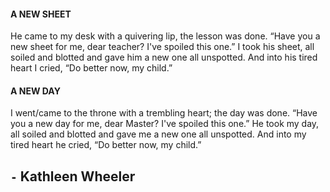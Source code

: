 #### A NEW SHEET

He came to my desk with a quivering lip, the lesson was done.
“Have you a new sheet for me, dear teacher?
I've spoiled this one.”
I took his sheet, all soiled and blotted
and gave him a new one all unspotted.
And into his tired heart I cried,
“Do better now, my child.”

#### A NEW DAY

I went/came to the throne with a trembling heart;
the day was done.
“Have you a new day for me, dear Master?
I've spoiled this one.”
He took my day, all soiled and blotted
and gave me a new one all unspotted.
And into my tired heart he cried,
“Do better now, my child.”


## `-` Kathleen Wheeler